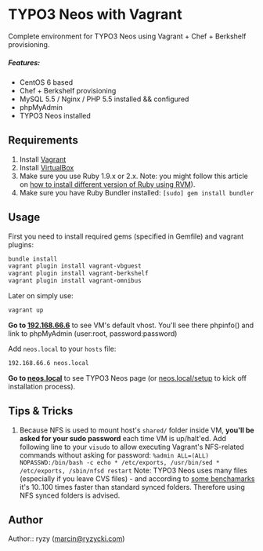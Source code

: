 # TYPO3 Neos with Vagrant

Complete environment for TYPO3 Neos using Vagrant + Chef + Berkshelf provisioning.

##### Features:
* CentOS 6 based
* Chef + Berkshelf provisioning
* MySQL 5.5 / Nginx / PHP 5.5 installed && configured
* phpMyAdmin
* TYPO3 Neos installed

## Requirements

1. Install [Vagrant](http://www.vagrantup.com/)
2. Install [VirtualBox](https://www.virtualbox.org/)
3. Make sure you use Ruby 1.9.x or 2.x.
  Note: you might follow this article on [how to install different version of Ruby using RVM](http://misheska.com/blog/2013/06/16/using-rvm-to-manage-multiple-versions-of-ruby/)).
4. Make sure you have Ruby Bundler installed:
  ```[sudo] gem install bundler```

## Usage

First you need to install required gems (specified in Gemfile) and vagrant plugins:

```bash
bundle install
vagrant plugin install vagrant-vbguest
vagrant plugin install vagrant-berkshelf
vagrant plugin install vagrant-omnibus
```

Later on simply use:
```bash
vagrant up
```

**Go to [192.168.66.6](http://192.168.66.6/)** to see VM's default vhost. You'll see there phpinfo() and link to phpMyAdmin (user:root, password:password)

Add `neos.local` to your `hosts` file:
```bash
192.168.66.6 neos.local
```

**Go to [neos.local](http://neos.local/)** to see TYPO3 Neos page (or [neos.local/setup](http://neos.local/setup) to kick off installation process).

## Tips & Tricks

1. Because NFS is used to mount host's `shared/` folder inside VM, **you'll be asked for your sudo password** each time VM is up/halt'ed. Add following line to your `visudo` to allow executing Vagrant's NFS-related commands without asking for password:
    `%admin ALL=(ALL) NOPASSWD:/bin/bash -c echo * /etc/exports, /usr/bin/sed * /etc/exports, /sbin/nfsd restart`
  Note: TYPO3 Neos uses many files (especially if you leave CVS files) - and according to [some benchamarks](http://docs-v1.vagrantup.com/v1/docs/nfs.html) it's 10..100 times faster than standard synced folders. Therefore using NFS synced folders is advised.

## Author

Author:: ryzy (<marcin@ryzycki.com>)

